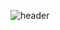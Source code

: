![header](https://capsule-render.vercel.app/api?height=250&type=waving&color=timeGradient&text=Hello,%20ladies%20and%20gentlemen&fontColor=d6ace6&fontSize=60&descSize=50&fontAlignY=30)

